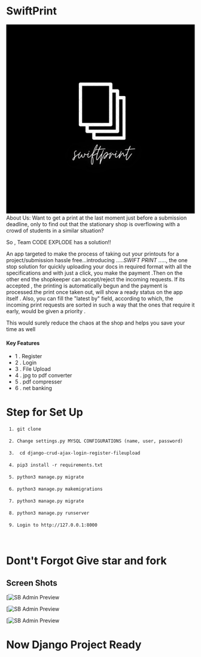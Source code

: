 
# <a>SwiftPrint </a>

![logo](https://github.com/HitakshiHans-4603/interCCS-hackathon/blob/main/swiftprint%20logo.png?raw=true)
About Us:
Want to get a print at the last moment just before a submission deadline, only to find out that the stationary shop is overflowing with a crowd of students in a similar situation?

So , Team CODE EXPLODE has a solution!!

An app targeted to make the  process of taking out your printouts for a project/submission hassle free...introducing .....*SWIFT PRINT* ....., the one stop solution for quickly uploading your docs in required format with all the specifications and with just a click, you make the payment  .Then on the other end the shopkeeper can accept/reject the incoming requests. If its accepted , the printing is automatically begun and the payment is processed.the print once taken out, will show a ready status on the app itself . Also, you can fill the "latest by" field, according to which, the incoming print requests are sorted in such a way that the ones that require it early, would be given a priority .

This would surely reduce the chaos at the shop and helps you save your time as well



#### Key Features
- 1 . Register
- 2 . Login
- 3 . File Upload
- 4 . jpg to pdf converter
- 5 . pdf compresser
- 6 . net banking 

# Step for Set Up
``` 
 1. git clone 

 2. Change settings.py MYSQL CONFIGURATIONS (name, user, password)

 3.  cd django-crud-ajax-login-register-fileupload

 4. pip3 install -r requirements.txt

 5. python3 manage.py migrate

 6. python3 manage.py makemigrations

 7. python3 manage.py migrate

 8. python3 manage.py runserver

 9. Login to http://127.0.0.1:8000

 

```
# Dont't Forgot Give star and fork

## Screen Shots

[![SB Admin Preview](https://lh3.googleusercontent.com/r8mD9IYALSIiErr6gvoNoC7cJq82FpnDmHr-FLUET-USCMpUD62UshqgOw-PVb9slu5lTg=s168)

[![SB Admin Preview](https://lh3.googleusercontent.com/HRNGHKmn_U9fiSWn2O356hgLgPk8tgrcNe6d0ARD33xgb-X5WxZe2Pj6SSIig2wHvwgJ=s170)

[![SB Admin Preview](https://lh3.googleusercontent.com/EYPmI31HT_DSOkHnpWnULNtSmrZL28O77DPR5b96-A3K0a1_NOshfp1_vTBj97q36JdD=s170)




# Now Django Project Ready
